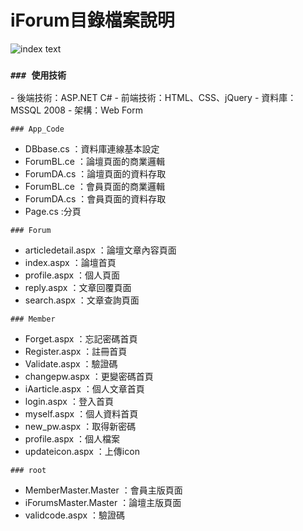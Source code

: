 # iForum目錄檔案說明

![index text](https://saii2003.github.io/Introduction/intro_forum/image/1.jpg)

<h3><pre><code>### 使用技術</code></pre></h3>
- 後端技術：ASP.NET C#
- 前端技術：HTML、CSS、jQuery
- 資料庫：MSSQL 2008
- 架構：Web Form

<pre><code>### App_Code</code></pre>
- DBbase.cs ：資料庫連線基本設定
- ForumBL.ce ：論壇頁面的商業邏輯
- ForumDA.cs ：論壇頁面的資料存取
- ForumBL.ce ：會員頁面的商業邏輯
- ForumDA.cs ：會員頁面的資料存取
- Page.cs :分頁

<pre><code>### Forum</code></pre>
- articledetail.aspx ：論壇文章內容頁面
- index.aspx ：論壇首頁
- profile.aspx ：個人頁面
- reply.aspx ：文章回覆頁面
- search.aspx ：文章查詢頁面

<pre><code>### Member</code></pre>
- Forget.aspx ：忘記密碼首頁
- Register.aspx ：註冊首頁
- Validate.aspx ：驗證碼
- changepw.aspx ：更變密碼首頁
- iAarticle.aspx ：個人文章首頁
- login.aspx ：登入首頁
- myself.aspx ：個人資料首頁
- new_pw.aspx ：取得新密碼
- profile.aspx ：個人檔案
- updateicon.aspx ：上傳icon

<pre><code>### root</code></pre>
- MemberMaster.Master ：會員主版頁面
- iForumsMaster.Master ：論壇主版頁面
- validcode.aspx ：驗證碼
